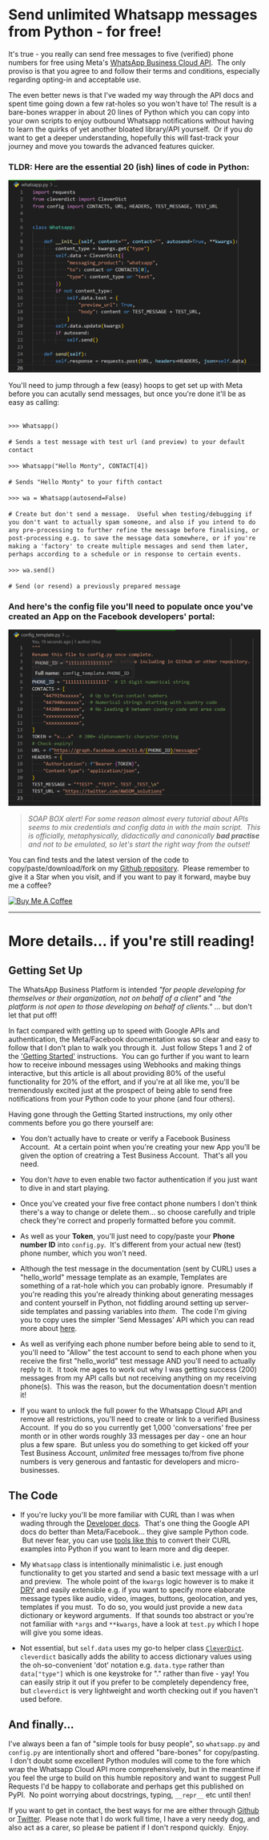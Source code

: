 # Send unlimited Whatsapp messages from Python - for free!

It's true - you really can send free messages to five (verified) phone numbers for free using Meta's [WhatsApp Business Cloud API](https://developers.facebook.com/products/whatsapp/).  The only proviso is that you agree to and follow their terms and conditions, especially regarding opting-in and acceptable use.

The even better news is that I've waded my way through the API docs and spent time going down a few rat-holes so you won't have to! The result is a bare-bones wrapper in about 20 lines of Python which you can copy into your own scripts to enjoy outbound Whatsapp notifications without having to learn the quirks of yet another bloated library/API yourself.  Or if you _do_ want to get a deeper understanding, hopefully this will fast-track your journey and move you towards the advanced features quicker.

### TLDR: Here are the essential 20 (ish) lines of code in Python:

![](Screenshot%201.png)


You'll need to jump through a few (easy) hoops to get set up with Meta before you can acutally send messages, but once you're done it'll be as easy as calling:

```

>>> Whatsapp()

# Sends a test message with test url (and preview) to your default contact

>>> Whatsapp("Hello Monty", CONTACT[4])

# Sends "Hello Monty" to your fifth contact

>>> wa = Whatsapp(autosend=False)

# Create but don't send a message.  Useful when testing/debugging if you don't want to actually spam someone, and also if you intend to do any pre-processing to further refine the message before finalising, or post-processing e.g. to save the message data somewhere, or if you're making a 'factory' to create multiple messages and send them later, perhaps according to a schedule or in response to certain events.

>>> wa.send()

# Send (or resend) a previously prepared message

```

### And here's the config file you'll need to populate once you've created an App on the Facebook developers' portal:

![](Screenshot%202.png)


> *SOAP BOX alert! For some reason almost every tutorial about APIs seems to mix credentials and config data in with the main script.  This is officially, metaphysically, didactically and canonically **bad practise** and not to be emulated, so let's start the right way from the outset!*

You can find tests and the latest version of the code to copy/paste/download/fork on my [Github repository](https://github.com/PFython/Whatsapp).  Please remember to give it a Star when you visit, and if you want to pay it forward, maybe buy me a coffee?

<a href="https://www.buymeacoffee.com/pfython" target="_blank"><img src="https://cdn.buymeacoffee.com/buttons/v2/arial-yellow.png" alt="Buy Me A Coffee" width="217px" ></a>

____

# More details... if you're still reading!

## Getting Set Up

The WhatsApp Business Platform is intended _"for people developing for themselves or their organization, not on behalf of a client"_ and _"the platform is not open to those developing on behalf of clients."_ ... but don't let that put off!

In fact compared with getting up to speed with Google APIs and authentication, the Meta/Facebook documentation was so clear and easy to follow that I don't plan to walk you through it.  Just follow Steps 1 and 2 of the ['Getting Started'](https://developers.facebook.com/docs/whatsapp/cloud-api/get-started) instructions.  You can go further if you want to learn how to receive inbound messages using Webhooks and making things interactive, but this article is all about providing 80% of the useful functionality for 20% of the effort, and if you're at all like me, you'll be tremendously excited just at the prospect of being able to send free notifications from your Python code to your phone (and four others).

Having gone through the Getting Started instructions, my only other comments before you go there yourself are:

- You don't actually have to create or verify a Facebook Business Account.  At a certain point when you're creating your new App you'll be given the option of creatring a Test Business Account.  That's all you need.

- You don't _have_ to even enable two factor authentication if you just want to dive in and start playing.

- Once you've created your five free contact phone numbers I don't think there's a way to change or delete them... so choose carefully and triple check they're correct and properly formatted before you commit.

- As well as your **Token**, you'll just need to copy/paste your **Phone number ID** into `config.py`.  It's different from your actual new (test) phone number, which you won't need.

- Although the test message in the documentation (sent by CURL) uses a "hello_world" message template as an example, Templates are something of a rat-hole which you can probably ignore.  Presumably if you're reading this you're already thinking about generating messages and content yourself in Python, not fiddling around setting up server-side templates and passing variables into _them_.  The code I'm giving you to copy uses the simpler 'Send Messages' API which you can read more about [here](https://developers.facebook.com/docs/whatsapp/cloud-api/guides/send-messages).

- As well as verifying each phone number before being able to send to it, you'll need to "Allow" the test account to send to each phone when you receive the first "hello_world" test message AND you'll need to actually reply to it.  It took me ages to work out why I was getting success (200) messages from my API calls but not receiving anything on my receiving phone(s).  This was the reason, but the documentation doesn't mention it!

- If you want to unlock the full power fo the Whatsapp Cloud API and remove all restrictions, you'll need to create or link to a verified Business Account.  If you do so you currently get 1,000 'conversations' free per month or in other words roughly 33 messages per day - one an hour plus a few spare.  But unless you do something to get kicked off your Test Business Account, _unlimited_ free messages to/from five phone numbers is very generous and fantastic for developers and micro-businesses.

## The Code

- If you're lucky you'll be more familiar with CURL than I was when wading through the [Developer docs](https://developers.facebook.com/docs/whatsapp/cloud-api).  That's one thing the Google API docs do better than Meta/Facebook... they give sample Python code.  But never fear, you can use [tools like this](https://reqbin.com/req/python/c-xgafmluu/convert-curl-to-python-requests) to convert their CURL examples into Python if you want to learn more and dig deeper.

- My `Whatsapp` class is intentionally minimalistic i.e. just enough functionality to get you started and send a basic text message with a url and preview.  The whole point of the `kwargs` logic however is to make it [DRY](https://en.wikipedia.org/wiki/Don%27t_repeat_yourself) and easily extensible e.g. if you want to specify more elaborate message types like audio, video, images, buttons, geolocation, and yes, templates if you must.  To do so, you would just provide a new `data` dictionary or keyword arguments.  If that sounds too abstract or you're not familiar with `*args` and `**kwargs`, have a look at `test.py` which I hope will give you some ideas.

- Not essential, but `self.data` uses my go-to helper class [`CleverDict`](https://github.com/PFython/cleverdict).  `cleverdict` basically adds the ability to access dictionary values using the oh-so-convenient 'dot' notation e.g. `data.type` rather than `data["type"]` which is one keystroke for "." rather than five - yay!  You can easily strip it out if you prefer to be completely dependency free, but `cleverdict` is very lightweight and worth checking out if you haven't used before.

## And finally...

I've always been a fan of "simple tools for busy people", so `whatsapp.py` and `config.py` are intentionally short and offered "bare-bones" for copy/pasting.  I don't doubt some excellent Python modules will come to the fore which wrap the Whatsapp Cloud API more comprehensively, but in the meantime if you feel the urge to build on this humble repository and want to suggest Pull Requests I'd be happy to collaborate and perhaps get this published on PyPI.  No point worrying about docstrings, typing, `__repr__` etc until then!

If you want to get in contact, the best ways for me are either through [Github](https://github.com/PFython) or [Twitter](https://twitter.com/AWSOM_solutions).  Please note that I do work full time, I have a very needy dog, and also act as a carer, so please be patient if I don't respond quickly.  Enjoy.
